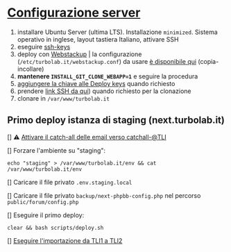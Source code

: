 # [Configurazione server](https://github.com/TurboLabIt/TurboLab.it/blob/main/docs/server.md)

1. installare Ubuntu Server (ultima LTS). Installazione `minimized`. Sistema operativo in inglese, layout tastiera Italiano, attivare SSH
2. eseguire [ssh-keys](https://github.com/ZaneCEO/ssh-keys)
3. deploy con [Webstackup](https://github.com/TurboLabIt/webstackup) | la configurazione (`/etc/turbolab.it/webstackup.conf`) da usare [è disponibile qui](https://github.com/TurboLabIt/TurboLab.it/blob/main/config/custom/webstackup.conf) (copia-incollare)
4. **mantenere `INSTALL_GIT_CLONE_WEBAPP=1`** e seguire la procedura
5. [aggiungere la chiave alle Deploy keys](https://github.com/TurboLabIt/TurboLab.it/settings/keys) quando richiesto
6. prendere [link SSH da qui](https://github.com/TurboLabIt/TurboLab.it)) quando richiesto per la clonazione
7. clonare in `/var/www/turbolab.it`


## Primo deploy istanza di staging (next.turbolab.it)

[] ⚠️ [Attivare il catch-all delle email verso catchall-<env>@TLI](https://github.com/TurboLabIt/webstackup/blob/master/config/postfix/redirect-all-template.md)

[] Forzare l'ambiente su "staging":

````shell
echo "staging" > /var/www/turbolab.it/env && cat /var/www/turbolab.it/env
````

[] Caricare il file privato `.env.staging.local`

[] Caricare il file privato `backup/next-phpbb-config.php` nel percorso `public/forum/config.php`

[] Eseguire il primo deploy:

````shell
clear && bash scripts/deploy.sh
````

[] [Eseguire l'importazione da TLI1 a TLI2](https://github.com/TurboLabIt/TurboLab.it/blob/main/docs/tli1-migration.md)
